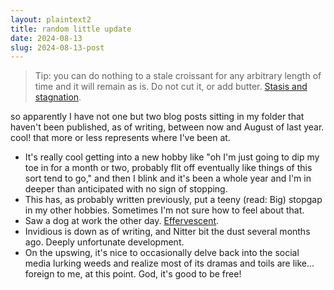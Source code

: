```yaml
---
layout: plaintext2
title: random little update
date: 2024-08-13
slug: 2024-08-13-post
---
```

> Tip: you can do nothing to a stale croissant for any arbitrary length of time and it will remain as is. Do not cut it, or add butter. [Stasis and stagnation](https://www.tumblr.com/maidthings/753154873122537472/tip-you-can-do-nothing-to-a-stale-croissant-for).

<!--more-->

so apparently I have not one but two blog posts sitting in my folder that haven't been published, as of writing, between now and August of last year. cool! that more or less represents where I've been at.

- It's really cool getting into a new hobby like "oh I'm just going to dip my toe in for a month or two, probably flit off eventually like things of this sort tend to go," and then I blink and it's been a whole year and I'm in deeper than anticipated with no sign of stopping.
- This has, as probably written previously, put a teeny (read: Big) stopgap in my other hobbies. Sometimes I'm not sure how to feel about that.
- Saw a dog at work the other day. [Effervescent](https://cockmcstuffins.tumblr.com/post/173037113454/bella-was-lucky-she-didnt-have-a-cell-phone-of).
- Invidious is down as of writing, and Nitter bit the dust several months ago. Deeply unfortunate development.
- On the upswing, it's nice to occasionally delve back into the social media lurking weeds and realize most of its dramas and toils are like... foreign to me, at this point. God, it's good to be free!